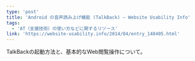 ```yaml
---
type: 'post'
title: 'Android の音声読み上げ機能 (TalkBack) — Website Usability Info'
tags:
  - 'AT（支援技術）の使い方などに関するリソース'
link: 'https://website-usability.info/2014/04/entry_140405.html'
---
```

TalkBackの起動方法と、基本的なWeb閲覧操作について。